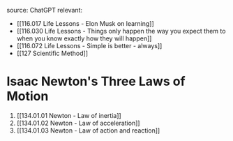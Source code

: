 source: ChatGPT
relevant:
- [[116.017 Life Lessons - Elon Musk on learning]]
- [[116.030 Life Lessons - Things only happen the way you expect them to when you know exactly how they will happen]]
- [[116.072 Life Lessons - Simple is better - always]]
- [[127 Scientific Method]]
# Isaac Newton's Three Laws of Motion

1. [[134.01.01 Newton - Law of inertia]]
2. [[134.01.02 Newton - Law of acceleration]] 
3. [[134.01.03 Newton - Law of action and reaction]]
